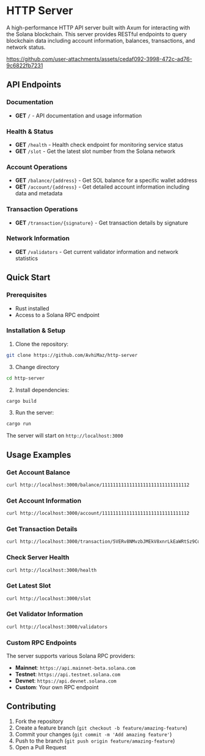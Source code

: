 # HTTP Server

A high-performance HTTP API server built with Axum for interacting with the Solana blockchain. This server provides RESTful endpoints to query blockchain data including account information, balances, transactions, and network status.

https://github.com/user-attachments/assets/cedaf092-3998-472c-ad76-9c6822fb7231

## API Endpoints

### Documentation

- **GET** `/` - API documentation and usage information

### Health & Status
- **GET** `/health` - Health check endpoint for monitoring service status
- **GET** `/slot` - Get the latest slot number from the Solana network

### Account Operations
- **GET** `/balance/{address}` - Get SOL balance for a specific wallet address
- **GET** `/account/{address}` - Get detailed account information including data and metadata

### Transaction Operations
- **GET** `/transaction/{signature}` - Get transaction details by signature

### Network Information
- **GET** `/validators` - Get current validator information and network statistics

## Quick Start

### Prerequisites
- Rust installed
- Access to a Solana RPC endpoint

### Installation & Setup

1. Clone the repository:
```bash
git clone https://github.com/AvhiMaz/http-server
```

3. Change directory
```bash
cd http-server
```

2. Install dependencies:
```bash
cargo build
```

3. Run the server:
```bash
cargo run
```

The server will start on `http://localhost:3000`

## Usage Examples

### Get Account Balance
```bash
curl http://localhost:3000/balance/11111111111111111111111111111112
```

### Get Account Information
```bash
curl http://localhost:3000/account/11111111111111111111111111111112
```

### Get Transaction Details
```bash
curl http://localhost:3000/transaction/5VERv8NMvzbJMEkV8xnrLkEaWRtSz9CosKDYjCJjBRnbJLgp8uirBgmQpjKhoR4tjF3ZpRzrFmBV6UjKdiSZkQUW
```

### Check Server Health
```bash
curl http://localhost:3000/health
```

### Get Latest Slot
```bash
curl http://localhost:3000/slot
```

### Get Validator Information
```bash
curl http://localhost:3000/validators
```

### Custom RPC Endpoints

The server supports various Solana RPC providers:
- **Mainnet**: `https://api.mainnet-beta.solana.com`
- **Testnet**: `https://api.testnet.solana.com`
- **Devnet**: `https://api.devnet.solana.com`
- **Custom**: Your own RPC endpoint

## Contributing

1. Fork the repository
2. Create a feature branch (`git checkout -b feature/amazing-feature`)
3. Commit your changes (`git commit -m 'Add amazing feature'`)
4. Push to the branch (`git push origin feature/amazing-feature`)
5. Open a Pull Request
